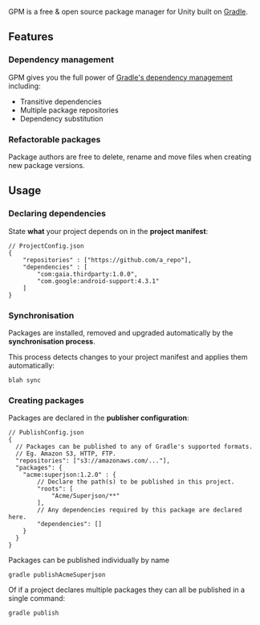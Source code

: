 

GPM is a free & open source package manager for Unity built on [Gradle](https://gradle.org/).


## Features

### Dependency management

GPM gives you the full power of [Gradle's dependency management](https://docs.gradle.org/current/userguide/dependency_management.html) including:

* Transitive dependencies
* Multiple package repositories
* Dependency substitution

### Refactorable packages

Package authors are free to delete, rename and move files when creating new package versions.

## Usage

### Declaring dependencies

State **what** your project depends on in the **project manifest**:

```json-doc
// ProjectConfig.json
{
    "repositories" : ["https://github.com/a_repo"],
    "dependencies" : [
        "com:gaia.thirdparty:1.0.0",
        "com.google:android-support:4.3.1"
    ]
}
```

### Synchronisation

Packages are installed, removed and upgraded automatically by the **synchronisation process**.

This process detects changes to your project manifest and applies them automatically:

```shell
blah sync
```

### Creating packages

Packages are declared in the **publisher configuration**:

```json-doc
// PublishConfig.json
{
  // Packages can be published to any of Gradle's supported formats.
  // Eg. Amazon S3, HTTP, FTP.
  "repositories": ["s3://amazonaws.com/..."],
  "packages": {
    "acme:superjson:1.2.0" : {
        // Declare the path(s) to be published in this project.
        "roots": [
            "Acme/Superjson/**"
        ],
        // Any dependencies required by this package are declared here.
        "dependencies": []
    }
  }
}
```

Packages can be published individually by name

```shell
gradle publishAcmeSuperjson
```

Of if a project declares multiple packages they can all be published in a single command:

```shell
gradle publish
```
